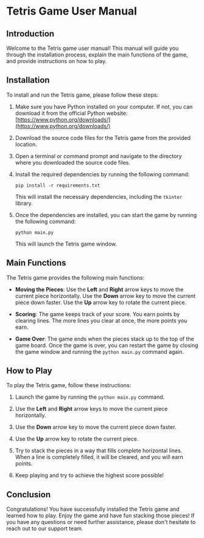 # Tetris Game User Manual

## Introduction

Welcome to the Tetris game user manual! This manual will guide you through the installation process, explain the main functions of the game, and provide instructions on how to play.

## Installation

To install and run the Tetris game, please follow these steps:

1. Make sure you have Python installed on your computer. If not, you can download it from the official Python website: [https://www.python.org/downloads/](https://www.python.org/downloads/)

2. Download the source code files for the Tetris game from the provided location.

3. Open a terminal or command prompt and navigate to the directory where you downloaded the source code files.

4. Install the required dependencies by running the following command:

   ```
   pip install -r requirements.txt
   ```

   This will install the necessary dependencies, including the `tkinter` library.

5. Once the dependencies are installed, you can start the game by running the following command:

   ```
   python main.py
   ```

   This will launch the Tetris game window.

## Main Functions

The Tetris game provides the following main functions:

- **Moving the Pieces**: Use the **Left** and **Right** arrow keys to move the current piece horizontally. Use the **Down** arrow key to move the current piece down faster. Use the **Up** arrow key to rotate the current piece.

- **Scoring**: The game keeps track of your score. You earn points by clearing lines. The more lines you clear at once, the more points you earn.

- **Game Over**: The game ends when the pieces stack up to the top of the game board. Once the game is over, you can restart the game by closing the game window and running the `python main.py` command again.

## How to Play

To play the Tetris game, follow these instructions:

1. Launch the game by running the `python main.py` command.

2. Use the **Left** and **Right** arrow keys to move the current piece horizontally.

3. Use the **Down** arrow key to move the current piece down faster.

4. Use the **Up** arrow key to rotate the current piece.

5. Try to stack the pieces in a way that fills complete horizontal lines. When a line is completely filled, it will be cleared, and you will earn points.

6. Keep playing and try to achieve the highest score possible!

## Conclusion

Congratulations! You have successfully installed the Tetris game and learned how to play. Enjoy the game and have fun stacking those pieces! If you have any questions or need further assistance, please don't hesitate to reach out to our support team.
